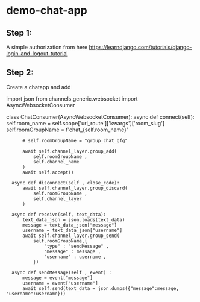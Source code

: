 # demo-chat-app

## Step 1:
A simple authorization from here
https://learndjango.com/tutorials/django-login-and-logout-tutorial

## Step 2:
Create a chatapp and add

  import json
  from channels.generic.websocket import AsyncWebsocketConsumer
  
  class ChatConsumer(AsyncWebsocketConsumer):
      async def connect(self):
          self.room_name = self.scope['url_route']['kwargs']['room_slug']
          self.roomGroupName = f'chat_{self.room_name}'
  
          # self.roomGroupName = "group_chat_gfg"
  
          await self.channel_layer.group_add(
              self.roomGroupName ,
              self.channel_name
          )
          await self.accept()
  
      async def disconnect(self , close_code):
          await self.channel_layer.group_discard(
              self.roomGroupName , 
              self.channel_layer 
          )
  
      async def receive(self, text_data):
          text_data_json = json.loads(text_data)
          message = text_data_json["message"]
          username = text_data_json["username"]
          await self.channel_layer.group_send(
              self.roomGroupName,{
                  "type" : "sendMessage" ,
                  "message" : message , 
                  "username" : username ,
              })
  
      async def sendMessage(self , event) : 
          message = event["message"]
          username = event["username"]
          await self.send(text_data = json.dumps({"message":message, "username":username}))
